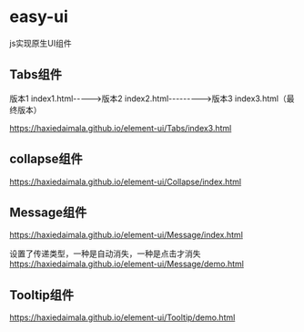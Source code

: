 # easy-ui
js实现原生UI组件

## Tabs组件
版本1 index1.html----->版本2 index2.html--------->版本3 index3.html（最终版本）

https://haxiedaimala.github.io/element-ui/Tabs/index3.html


## collapse组件
https://haxiedaimala.github.io/element-ui/Collapse/index.html


## Message组件
https://haxiedaimala.github.io/element-ui/Message/index.html

设置了传递类型，一种是自动消失，一种是点击才消失
https://haxiedaimala.github.io/element-ui/Message/demo.html


## Tooltip组件
https://haxiedaimala.github.io/element-ui/Tooltip/demo.html
